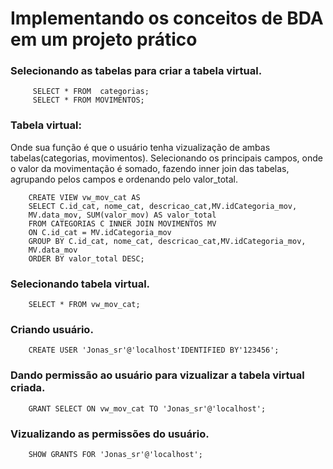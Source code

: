 # Implementando os conceitos de BDA em um projeto prático

### Selecionando as tabelas para criar a tabela virtual.
         SELECT * FROM  categorias;
         SELECT * FROM MOVIMENTOS;

### Tabela virtual:
Onde sua função é que o usuário tenha vizualização de ambas tabelas(categorias, movimentos).
Selecionando os principais campos, onde o valor da movimentação é somado, fazendo inner join das tabelas, agrupando pelos campos
e ordenando pelo valor_total.
       
        CREATE VIEW vw_mov_cat AS
        SELECT C.id_cat, nome_cat, descricao_cat,MV.idCategoria_mov,
        MV.data_mov, SUM(valor_mov) AS valor_total
        FROM CATEGORIAS C INNER JOIN MOVIMENTOS MV
        ON C.id_cat = MV.idCategoria_mov
        GROUP BY C.id_cat, nome_cat, descricao_cat,MV.idCategoria_mov,
        MV.data_mov
        ORDER BY valor_total DESC;

### Selecionando tabela virtual.
        SELECT * FROM vw_mov_cat;

### Criando usuário.
        CREATE USER 'Jonas_sr'@'localhost'IDENTIFIED BY'123456';

### Dando permissão ao usuário para vizualizar a tabela virtual criada.
        GRANT SELECT ON vw_mov_cat TO 'Jonas_sr'@'localhost';

### Vizualizando as permissões do usuário.
        SHOW GRANTS FOR 'Jonas_sr'@'localhost';
